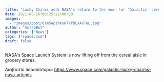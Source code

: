 ```yaml
---
title: "Lucky Charms adds NASA's return to the moon for 'Galactic' cereal"
date: 2021-06-16T00:25:21+00:00
images:
  - "images/post/6sm5WpshkuH7YfBLxAV7uL.jpg"
author: "AstroBot"
categories: ["News"]
tags: ["space.com"]
draft: false
---
```


NASA's Space Launch System is now lifting off from the cereal aisle in grocery stores. 

Διαβάστε περισσότερα: https://www.space.com/galactic-lucky-charms-nasa-artemis
